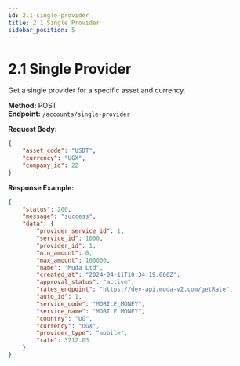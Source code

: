 ```yaml
---
id: 2.1-single-provider
title: 2.1 Single Provider
sidebar_position: 5
---
```


# 2.1 Single Provider

Get a single provider for a specific asset and currency.

**Method:** POST  
**Endpoint:** `/accounts/single-provider`

**Request Body:**
```json
{
    "asset_code": "USDT",
    "currency": "UGX",
    "company_id": 22
}
```

**Response Example:**
```json
{
    "status": 200,
    "message": "success",
    "data": {
        "provider_service_id": 1,
        "service_id": 1000,
        "provider_id": 1,
        "min_amount": 0,
        "max_amount": 100000,
        "name": "Muda Ltd",
        "created_at": "2024-04-11T10:34:19.000Z",
        "approval_status": "active",
        "rates_endpoint": "https://dev-api.muda-v2.com/getRate",
        "auto_id": 1,
        "service_code": "MOBILE_MONEY",
        "service_name": "MOBILE MONEY",
        "country": "UG",
        "currency": "UGX",
        "provider_type": "mobile",
        "rate": 3712.03
    }
}
``` 